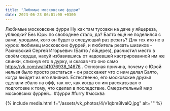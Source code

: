 ```yaml
---
title: "Любимые московские фурри"
date: 2023-06-23 06:01:00 +0300
---
```


Любимые московские фурри
Ну как там тусовки на даче у яйцереза, ублюдки? Без Юры по свободнее стало, да? Балто ещё не поделился с вами, уродами, кого он будет в следующий раз резать?
Для тех кто не в курсе: любимец московских фуррей, и любитель резать шизиков - Рахновский Сергей Игорьевич (Балто / яйцерез), расчистил место в своём сердце, нахуй избавившись от надоевшей кастрированной им же свинки, спихнув его в дурку, и сказав что оно само https://vk.com/wall41076938_14676 .
Основная причина, почему с Юрой нельзя было просто растаться - он расскажет что с ним делал Балто, когда выйдет из его влияния.
Естественно, его московские друзья сделали ебало на офф, так же, как когда он им рассказывал о подготовке к тому, что сделал в последствие.
Омерзительный мир московских фуррей...
#фурри #furry #москва

{% include media.html f="/assets/vk_photos/4/v1qbm8IvalQ.jpg" alt="" %}
